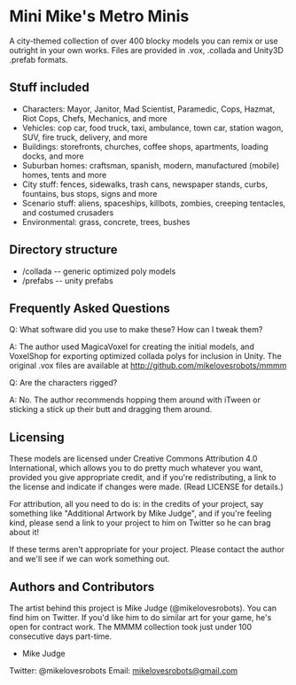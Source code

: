 Mini Mike's Metro Minis
=======================
 
A city-themed collection of over 400 blocky models you can remix or use outright in your 
own works.  Files are provided in .vox, .collada and Unity3D .prefab formats.

Stuff included
--------------
* Characters: Mayor, Janitor, Mad Scientist, Paramedic, Cops, Hazmat, Riot Cops, Chefs, Mechanics, and more
* Vehicles: cop car, food truck, taxi, ambulance, town car, station wagon, SUV, fire truck, delivery, and more
* Buildings: storefronts, churches, coffee shops, apartments, loading docks, and more
* Suburban homes: craftsman, spanish, modern, manufactured (mobile) homes, tents and more
* City stuff: fences, sidewalks, trash cans, newspaper stands, curbs, fountains, bus stops, signs and more
* Scenario stuff: aliens, spaceships, killbots, zombies, creeping tentacles, and costumed crusaders
* Environmental: grass, concrete, trees, bushes

Directory structure
-------------------

* /collada -- generic optimized poly models
* /prefabs -- unity prefabs

Frequently Asked Questions
--------------------------

Q: What software did you use to make these? How can I tweak them?

A: The author used MagicaVoxel for creating the initial models, and VoxelShop 
for exporting optimized collada polys for inclusion in Unity. The original .vox 
files are available at http://github.com/mikelovesrobots/mmmm


Q: Are the characters rigged?

A: No. The author recommends hopping them around with iTween or sticking a stick
up their butt and dragging them around.

Licensing
---------------------
These models are licensed under Creative Commons Attribution 4.0 International,
which allows you to do pretty much whatever you want, provided you give 
appropriate credit, and if you're redistributing, a link to the license and 
indicate if changes were made. (Read LICENSE for details.)

For attribution, all you need to do is: in the credits of your project, say 
something like "Additional Artwork by Mike Judge", and if you're feeling kind, 
please send a link to your project to him on Twitter so he can brag about it!

If these terms aren't appropriate for your project. Please contact the author
and we'll see if we can work something out.


Authors and Contributors
------------------------

The artist behind this project is Mike Judge (@mikelovesrobots). You can find 
him on Twitter. If you'd like him to do similar art for your game, he's open for
contract work. The MMMM collection took just under 100 consecutive days 
part-time.

- Mike Judge

Twitter: @mikelovesrobots
Email: mikelovesrobots@gmail.com
